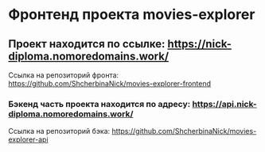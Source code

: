 # Фронтенд проекта movies-explorer

## Проект находится по ссылке: https://nick-diploma.nomoredomains.work/

Ссылка на репозиторий фронта: https://github.com/ShcherbinaNick/movies-explorer-frontend

### Бэкенд часть проекта находится по адресу: https://api.nick-diploma.nomoredomains.work/

Ссылка на репозиторий бэка: https://github.com/ShcherbinaNick/movies-explorer-api